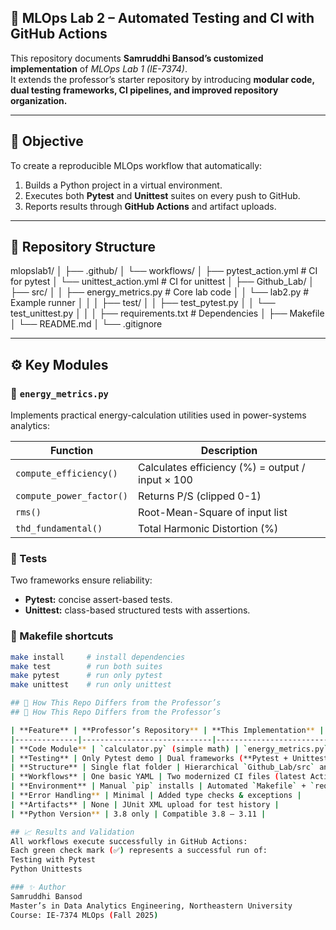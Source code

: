 ## 🚀 MLOps Lab 2 – Automated Testing and CI with GitHub Actions  

This repository documents **Samruddhi Bansod’s customized implementation** of *MLOps Lab 1 (IE-7374)*.  
It extends the professor’s starter repository by introducing **modular code, dual testing frameworks, CI pipelines, and improved repository organization.**

---

## 🧭 Objective
To create a reproducible MLOps workflow that automatically:
1. Builds a Python project in a virtual environment.  
2. Executes both **Pytest** and **Unittest** suites on every push to GitHub.  
3. Reports results through **GitHub Actions** and artifact uploads.  

---

## 🧱 Repository Structure
mlopslab1/
│
├── .github/
│ └── workflows/
│ ├── pytest_action.yml # CI for pytest
│ └── unittest_action.yml # CI for unittest
│
├── Github_Lab/
│ ├── src/
│ │ ├── energy_metrics.py # Core lab code
│ │ └── lab2.py # Example runner
│ │
│ ├── test/
│ │ ├── test_pytest.py
│ │ └── test_unittest.py
│ │
│ ├── requirements.txt # Dependencies
│ ├── Makefile
│ └── README.md
│
└── .gitignore

---

## ⚙️ Key Modules
### 🔹 `energy_metrics.py`
Implements practical energy-calculation utilities used in power-systems analytics:

| Function | Description |
|-----------|-------------|
| `compute_efficiency()` | Calculates efficiency (%) = output / input × 100 |
| `compute_power_factor()` | Returns P/S (clipped 0-1) |
| `rms()` | Root-Mean-Square of input list |
| `thd_fundamental()` | Total Harmonic Distortion (%) |

### 🔹 Tests
Two frameworks ensure reliability:
- **Pytest:** concise assert-based tests.  
- **Unittest:** class-based structured tests with assertions.

### 🔹 Makefile shortcuts
```bash
make install     # install dependencies
make test        # run both suites
make pytest      # run only pytest
make unittest    # run only unittest

## 🧩 How This Repo Differs from the Professor’s
## 🧩 How This Repo Differs from the Professor’s

| **Feature** | **Professor’s Repository** | **This Implementation** |
|--------------|-----------------------------|---------------------------|
| **Code Module** | `calculator.py` (simple math) | `energy_metrics.py` (real-world engineering metrics) |
| **Testing** | Only Pytest demo | Dual frameworks (**Pytest + Unittest**) |
| **Structure** | Single flat folder | Hierarchical `Github_Lab/src` and `Github_Lab/test` |
| **Workflows** | One basic YAML | Two modernized CI files (latest Actions versions) |
| **Environment** | Manual `pip` installs | Automated `Makefile` + `requirements.txt` |
| **Error Handling** | Minimal | Added type checks & exceptions |
| **Artifacts** | None | JUnit XML upload for test history |
| **Python Version** | 3.8 only | Compatible 3.8 – 3.11 |

## 📈 Results and Validation
All workflows execute successfully in GitHub Actions:
Each green check mark (✅) represents a successful run of:
Testing with Pytest
Python Unittests

### ✨ Author
Samruddhi Bansod
Master’s in Data Analytics Engineering, Northeastern University
Course: IE-7374 MLOps (Fall 2025)
